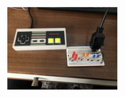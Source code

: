 <img src="https://github.com/MethaneRain/Microcontrollers/blob/master/Arduino/NES-Controller-LEDs/image_50420225.JPG" width="50%">


<img sr="https://github.com/MethaneRain/Microcontrollers/blob/master/Arduino/NES-Controller-LEDs/image_50426625.JPG" width="50%">
